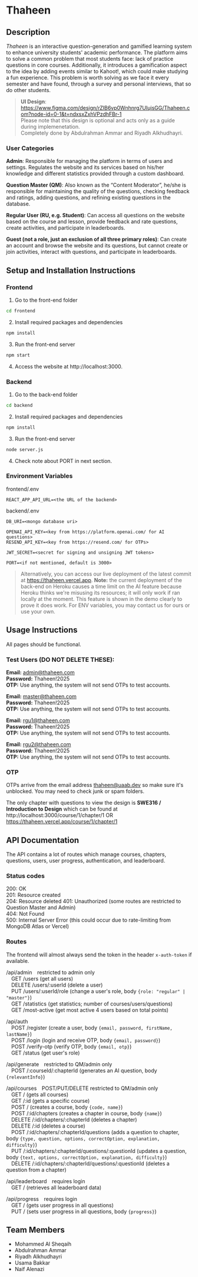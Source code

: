 # Thaheen
## Description
*Thaheen* is an interactive question-generation and gamified learning system to enhance university students' academic performance. The platform aims to solve a common problem that most students face: lack of practice questions in core courses. 
Additionally, it introduces a gamification aspect to the idea by adding events similar to Kahoot!, which could make studying a fun experience. This problem is worth solving as we face it every semester and have found, through a survey and personal interviews, 
that so do other students.

> **UI Design**: https://www.figma.com/design/rZIB6vp0Wnhnrg7UIujsGG/Thaheen.com?node-id=0-1&t=ndxsxZxhVPzdhFBr-1 <br>Please note that this design is optional and acts only as a guide during implemenetation.<br>Completely done by Abdulrahman Ammar and Riyadh Alkhudhayri.

### User Categories

**Admin**: Responsible for managing the platform in terms of users and settings. 
Regulates the website and its services based on his/her knowledge and 
different statistics provided through a custom dashboard.

**Question Master (QM)**: Also known as the “Content Moderator”, he/she is 
responsible for maintaining the quality of the questions, checking feedback 
and ratings, adding questions, and refining existing questions in the database.

**Regular User (RU, e.g. Student)**: Can access all questions on the website 
based on the course and lesson, provide feedback and rate questions, create 
activities, and participate in leaderboards.

**Guest (not a role, just an exclusion of all three primary roles)**: Can create an 
account and browse the website and its questions, but cannot create or join 
activities, interact with questions, and participate in leaderboards.

## Setup and Installation Instructions

### Frontend

1. Go to the front-end folder
```bash
cd frontend
```

2. Install required packages and dependencies
```bash
npm install
```

3. Run the front-end server
```bash
npm start
```

4. Access the website at http://localhost:3000.

### Backend

1. Go to the back-end folder
```bash
cd backend
```

2. Install required packages and dependencies
```bash
npm install
```

3. Run the front-end server
```bash
node server.js
```

4. Check note about PORT in next section.

### Environment Variables
frontend/.env
```env
REACT_APP_API_URL=<the URL of the backend>
```

backend/.env
```env
DB_URI=<mongo database uri>

OPENAI_API_KEY=<key from https://platform.openai.com/ for AI questions>
RESEND_API_KEY=<key from https://resend.com/ for OTPs>

JWT_SECRET=<secret for signing and unsigning JWT tokens>

PORT=<if not mentioned, default is 3000>
```

> Alternatively, you can access our live deployment of the latest commit at https://thaheen.vercel.app.
> **Note:** the current deployment of the back-end on Heroku causes a time limit on the AI feature because Heroku thinks we're misusing its resources; it will only work if ran locally at the moment. This feature is shown in the demo clearly to prove it does work.
> For ENV variables, you may contact us for ours or use your own.


## Usage Instructions
All pages should be functional.

### Test Users (DO NOT DELETE THESE):
**Email:** admin@thaheen.com
<br />
**Password:** Thaheen!2025
<br />
**OTP:** Use anything, the system will not send OTPs to test accounts.

**Email:** master@thaheen.com
<br />
**Password:** Thaheen!2025
<br />
**OTP:** Use anything, the system will not send OTPs to test accounts.


**Email:** rgu1@thaheen.com
<br />
**Password:** Thaheen!2025
<br />
**OTP:** Use anything, the system will not send OTPs to test accounts.


**Email:** rgu2@thaheen.com
<br />
**Password:** Thaheen!2025
<br />
**OTP:** Use anything, the system will not send OTPs to test accounts.

### OTP
OTPs arrive from the email address thaheen@uaab.dev so make sure it's unblocked. You may need to check junk or spam folders.

The only chapter with questions to view the design is **SWE316 / Introduction to Design** which can be found at http://localhost:3000/course/1/chapter/1 OR https://thaheen.vercel.app/course/1/chapter/1

## API Documentation
The API contains a lot of routes which manage courses, chapters, questions, users, user progress, authentication, and leaderboard.

### Status codes
200: OK\
201: Resource created\
204: Resource deleted
401: Unauthorized (some routes are restricted to Question Master and Admin)\
404: Not Found\
500: Internal Server Error (this could occur due to rate-limiting from MongoDB Atlas or Vercel)

### Routes
The frontend will almost always send the token in the header `x-auth-token` if available.

/api/admin&ensp;&ensp;restricted to admin only\
&ensp;&ensp;GET /users (get all users)\
&ensp;&ensp;DELETE /users/:userId (delete a user)\
&ensp;&ensp;PUT /users/:userId/role (change a user's role, body `{role: "regular" | "master"}`)\
&ensp;&ensp;GET /statistics (get statistics; number of courses/users/questions)\
&ensp;&ensp;GET /most-active (get most active 4 users based on total points)

/api/auth\
&ensp;&ensp;POST /register (create a user, body `{email, password, firstName, lastName}`)\
&ensp;&ensp;POST /login (login and receive OTP, body `{email, password}`)\
&ensp;&ensp;POST /verify-otp (verify OTP, body `{email, otp}`)\
&ensp;&ensp;GET /status (get user's role)

/api/generate&ensp;&ensp;restricted to QM/admin only\
&ensp;&ensp;POST /:courseId/:chapterId (generates an AI question, body `{relevantInfo}`)

/api/courses&ensp;&ensp;POST/PUT/DELETE restricted to QM/admin only\
&ensp;&ensp;GET / (gets all courses)\
&ensp;&ensp;GET /:id (gets a specific course)\
&ensp;&ensp;POST / (creates a course, body `{code, name}`)\
&ensp;&ensp;POST /:id/chapters (creates a chapter in course, body `{name}`)\
&ensp;&ensp;DELETE /:id/chapters/:chapterId (deletes a chapter)\
&ensp;&ensp;DELETE /:id (deletes a course)\
&ensp;&ensp;POST /:id/chapters/:chapterId/questions (adds a question to chapter, body `{type, question, options, correctOption, explanation, difficulty}`)\
&ensp;&ensp;PUT /:id/chapters/:chapterId/questions/:questionId (updates a question, body `{text, options, correctOption, explanation, difficulty}`)\
&ensp;&ensp;DELETE /:id/chapters/:chapterId/questions/:questionId (deletes a question from a chapter)

/api/leaderboard&ensp;&ensp;requires login\
&ensp;&ensp;GET / (retrieves all leaderboard data)

/api/progress&ensp;&ensp;requires login\
&ensp;&ensp;GET / (gets user progress in all questions)\
&ensp;&ensp;PUT / (sets user progress in all questions, body `{progress}`)


## Team Members

- Mohammed Al Sheqaih
- Abdulrahman Ammar
- Riyadh Alkhudhayri
- Usama Bakkar
- Naif Alenazi

